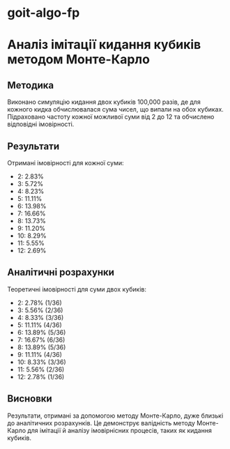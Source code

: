 # goit-algo-fp

# Аналіз імітації кидання кубиків методом Монте-Карло

## Методика
Виконано симуляцію кидання двох кубиків 100,000 разів, де для кожного кидка обчислювалася сума чисел, що випали на обох кубиках. Підраховано частоту кожної можливої суми від 2 до 12 та обчислено відповідні імовірності.

## Результати
Отримані імовірності для кожної суми:

- 2: 2.83%
- 3: 5.72%
- 4: 8.23%
- 5: 11.11%
- 6: 13.98%
- 7: 16.66%
- 8: 13.73%
- 9: 11.20%
- 10: 8.29%
- 11: 5.55%
- 12: 2.69%

## Аналітичні розрахунки
Теоретичні імовірності для суми двох кубиків:

- 2: 2.78% (1/36)
- 3: 5.56% (2/36)
- 4: 8.33% (3/36)
- 5: 11.11% (4/36)
- 6: 13.89% (5/36)
- 7: 16.67% (6/36)
- 8: 13.89% (5/36)
- 9: 11.11% (4/36)
- 10: 8.33% (3/36)
- 11: 5.56% (2/36)
- 12: 2.78% (1/36)

## Висновки
Результати, отримані за допомогою методу Монте-Карло, дуже близькі до аналітичних розрахунків. Це демонструє валідність методу Монте-Карло для імітації й аналізу імовірнісних процесів, таких як кидання кубиків.
